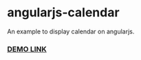 angularjs-calendar
==================

An example to display calendar on angularjs.

### [DEMO LINK](http://bachvtuan.github.io/angularjs-calendar/)
